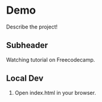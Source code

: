 # Demo

Describe the project!

## Subheader

Watching tutorial on Freecodecamp.

## Local Dev

1. Open index.html in your browser.
